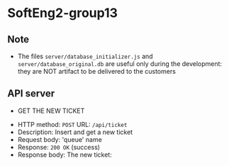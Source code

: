 # SoftEng2-group13

## Note

- The files `server/database_initializer.js` and `server/database_original.db` are useful only during the development: they are NOT artifact to be delivered to the customers

## API server

- GET THE NEW TICKET
* HTTP method: `POST` URL: `/api/ticket`
* Description: Insert and get a new ticket 
* Request body: 'queue' name
* Response: `200 OK` (success)
* Response body: The new ticket:
``` json

```
